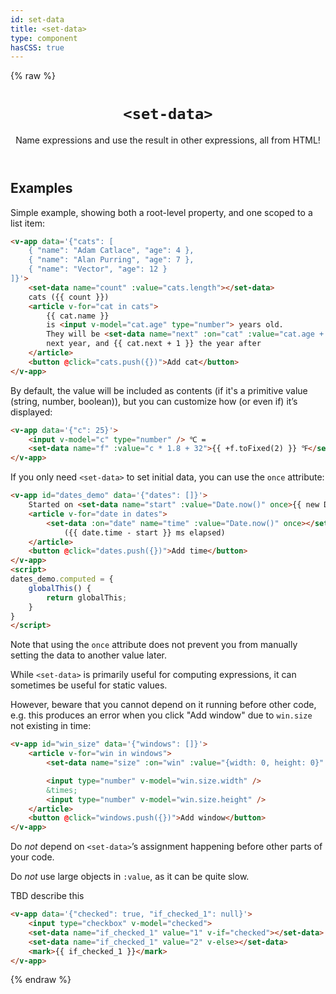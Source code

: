 ```yaml
---
id: set-data
title: <set-data>
type: component
hasCSS: true
---
```

{% raw %}
<header>

# `<set-data>`

Name expressions and use the result in other expressions, all from HTML!

</header>

<main>

## Examples

Simple example, showing both a root-level property, and one scoped to a list item:

```html
<v-app data='{"cats": [
	{ "name": "Adam Catlace", "age": 4 },
	{ "name": "Alan Purring", "age": 7 },
	{ "name": "Vector", "age": 12 }
]}'>
	<set-data name="count" :value="cats.length"></set-data>
	cats ({{ count }})
	<article v-for="cat in cats">
		{{ cat.name }}
		is <input v-model="cat.age" type="number"> years old.
		They will be <set-data name="next" :on="cat" :value="cat.age + 1"></set-data>
		next year, and {{ cat.next + 1 }} the year after
	</article>
	<button @click="cats.push({})">Add cat</button>
</v-app>
```

By default, the value will be included as contents (if it's a primitive value (string, number, boolean)),
but you can customize how (or even if) it’s displayed:

```html
<v-app data='{"c": 25}'>
	<input v-model="c" type="number" /> ℃ =
	<set-data name="f" :value="c * 1.8 + 32">{{ +f.toFixed(2) }} ℉</set-data>
</v-app>
```

If you only need `<set-data>` to set initial data, you can use the `once` attribute:

```html
<v-app id="dates_demo" data='{"dates": []}'>
	Started on <set-data name="start" :value="Date.now()" once>{{ new Date(start) + '' }}</set-data>
	<article v-for="date in dates">
		<set-data :on="date" name="time" :value="Date.now()" once></set-data>
			({{ date.time - start }} ms elapsed)
	</article>
	<button @click="dates.push({})">Add time</button>
</v-app>
<script>
dates_demo.computed = {
	globalThis() {
		return globalThis;
	}
}
</script>
```

Note that using the `once` attribute does not prevent you from manually setting the data to another value later.

While `<set-data>` is primarily useful for computing expressions,
it can sometimes be useful for static values.

However, beware that you cannot depend on it running before other code,
e.g. this produces an error when you click "Add window" due to `win.size` not existing in time:

```html
<v-app id="win_size" data='{"windows": []}'>
	<article v-for="win in windows">
		<set-data name="size" :on="win" :value="{width: 0, height: 0}" once></set-data>

		<input type="number" v-model="win.size.width" />
		&times;
		<input type="number" v-model="win.size.height" />
	</article>
	<button @click="windows.push({})">Add window</button>
</v-app>
```

<div class="warning">

Do *not* depend on `<set-data>`’s assignment happening before other parts of your code.

</div>


<div class="warning">

Do *not* use large objects in `:value`, as it can be quite slow.

</div>

TBD describe this

```html
<v-app data='{"checked": true, "if_checked_1": null}'>
	<input type="checkbox" v-model="checked">
	<set-data name="if_checked_1" value="1" v-if="checked"></set-data>
	<set-data name="if_checked_1" value="2" v-else></set-data>
	<mark>{{ if_checked_1 }}</mark>
</v-app>
```

</main>

{% endraw %}
